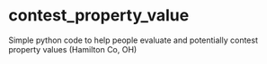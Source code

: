 # contest_property_value
Simple python code to help people evaluate and potentially contest property values (Hamilton Co, OH)
